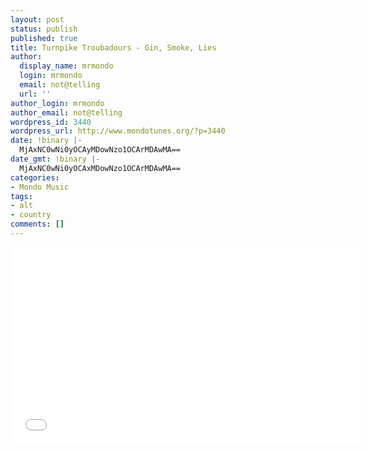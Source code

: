 ```yaml
---
layout: post
status: publish
published: true
title: Turnpike Troubadours - Gin, Smoke, Lies
author:
  display_name: mrmondo
  login: mrmondo
  email: not@telling
  url: ''
author_login: mrmondo
author_email: not@telling
wordpress_id: 3440
wordpress_url: http://www.mondotunes.org/?p=3440
date: !binary |-
  MjAxNC0wNi0yOCAyMDowNzo1OCArMDAwMA==
date_gmt: !binary |-
  MjAxNC0wNi0yOCAxMDowNzo1OCArMDAwMA==
categories:
- Mondo Music
tags:
- alt
- country
comments: []
---
```

<iframe width="560" height="315" src="//www.youtube.com/embed/Ki4VJCsF0qk" frameborder="0"> </iframe>
